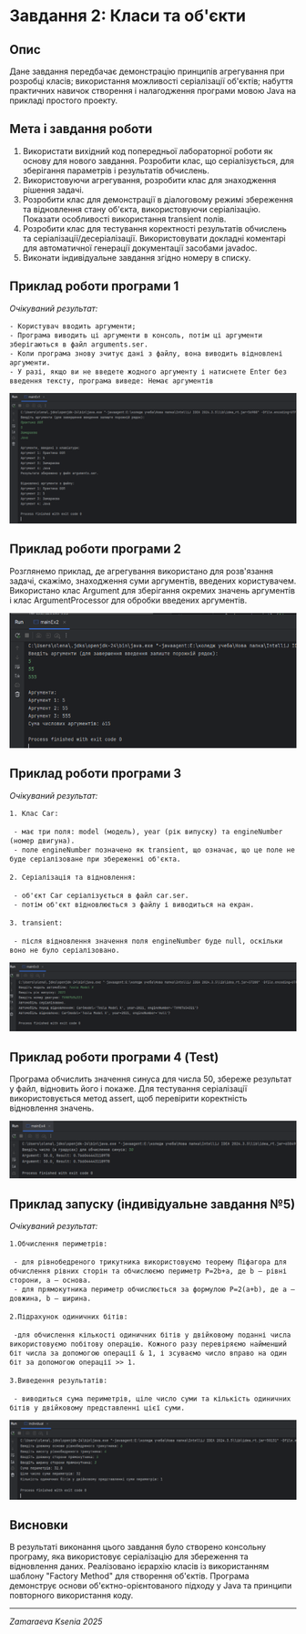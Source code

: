 # Завдання 2: Класи та об'єкти

## Опис

Дане завдання передбачає демонстрацію принципів агрегування при розробці класів; використання можливості серіалізації об'єктів; набуття практичних навичок створення і налагодження програми мовою Java на прикладі простого проекту.

## Мета і завдання роботи
1. Використати вихідний код попередньої лабораторної роботи як основу для нового завдання. Розробити клас, що серіалізується, для зберігання параметрів і результатів
   обчислень.
2. Використовуючи агрегування, розробити клас для знаходження рішення задачі.
3. Розробити клас для демонстрації в діалоговому режимі збереження та відновлення стану об'єкта, використовуючи серіалізацію. Показати особливості використання transient полів.
4. Розробити клас для тестування коректності результатів обчислень та серіалізації/десеріалізації. Використовувати докладні коментарі для автоматичної генерації документації засобами javadoc.
5. Виконати індивідуальне завдання згідно номеру в списку.

## Приклад роботи програми 1

*Очікуваний результат:*
```
- Користувач вводить аргументи;
- Програма виводить ці аргументи в консоль, потім ці аргументи зберігаються в файл arguments.ser.
- Коли програма знову зчитує дані з файлу, вона виводить відновлені аргументи.
- У разі, якщо ви не введете жодного аргументу і натиснете Enter без введення тексту, програма виведе: Немає аргументів
```
![Знімок екрана 2025-03-25 224321.png](../image/%D0%97%D0%BD%D1%96%D0%BC%D0%BE%D0%BA%20%D0%B5%D0%BA%D1%80%D0%B0%D0%BD%D0%B0%202025-03-25%20224321.png)

## Приклад роботи програми 2

Розглянемо приклад, де агрегування використано для розв'язання задачі, скажімо, знаходження суми аргументів, введених користувачем. Використано клас Argument для зберігання окремих значень аргументів і клас ArgumentProcessor для обробки введених аргументів.

![Знімок екрана 2025-03-25 225641.png](../image/%D0%97%D0%BD%D1%96%D0%BC%D0%BE%D0%BA%20%D0%B5%D0%BA%D1%80%D0%B0%D0%BD%D0%B0%202025-03-25%20225641.png)

## Приклад роботи програми 3

*Очікуваний результат:*
```
1. Клас Car:

 - має три поля: model (модель), year (рік випуску) та engineNumber (номер двигуна).
 - поле engineNumber позначено як transient, що означає, що це поле не буде серіалізоване при збереженні об'єкта.

2. Серіалізація та відновлення:

 - об'єкт Car серіалізується в файл car.ser.
 - потім об'єкт відновлюється з файлу і виводиться на екран.

3. transient:

 - після відновлення значення поля engineNumber буде null, оскільки воно не було серіалізовано.
```
![Знімок екрана 2025-03-25 231257.png](../image/%D0%97%D0%BD%D1%96%D0%BC%D0%BE%D0%BA%20%D0%B5%D0%BA%D1%80%D0%B0%D0%BD%D0%B0%202025-03-25%20231257.png)

## Приклад роботи програми 4 (Test)

Програма обчислить значення синуса для числа 50, збереже результат у файл, відновить його і покаже.
Для тестування серіалізації використовується метод assert, щоб перевірити коректність відновлення значень.

![Знімок екрана 2025-03-25 235406.png](../image/%D0%97%D0%BD%D1%96%D0%BC%D0%BE%D0%BA%20%D0%B5%D0%BA%D1%80%D0%B0%D0%BD%D0%B0%202025-03-25%20235406.png)

## Приклад запуску (індивідуальне завдання №5)

*Очікуваний результат:*
```
1.Обчислення периметрів:

 - для рівнобедреного трикутника використовуємо теорему Піфагора для обчислення рівних сторін та обчислюємо периметр P=2b+a, де b — рівні сторони, a — основа.
 - для прямокутника периметр обчислюється за формулою P=2(a+b), де a — довжина, b — ширина.

2.Підрахунок одиничних бітів:

 -для обчислення кількості одиничних бітів у двійковому поданні числа використовуємо побітову операцію. Кожного разу перевіряємо найменший біт числа за допомогою операції & 1, і зсуваємо число вправо на один біт за допомогою операції >> 1.

3.Виведення результатів:

 - виводиться сума периметрів, ціле число суми та кількість одиничних бітів у двійковому представленні цієї суми.
```
![Знімок екрана 2025-03-26 221924.png](../image/%D0%97%D0%BD%D1%96%D0%BC%D0%BE%D0%BA%20%D0%B5%D0%BA%D1%80%D0%B0%D0%BD%D0%B0%202025-03-26%20221924.png)

## Висновки

В результаті виконання цього завдання було створено консольну програму, яка використовує серіалізацію для збереження та відновлення даних. Реалізовано ієрархію класів із використанням шаблону "Factory Method" для створення об'єктів. Програма демонструє основи об'єктно-орієнтованого підходу у Java та принципи повторного використання коду.

---

*Zamaraeva Ksenia 2025*
